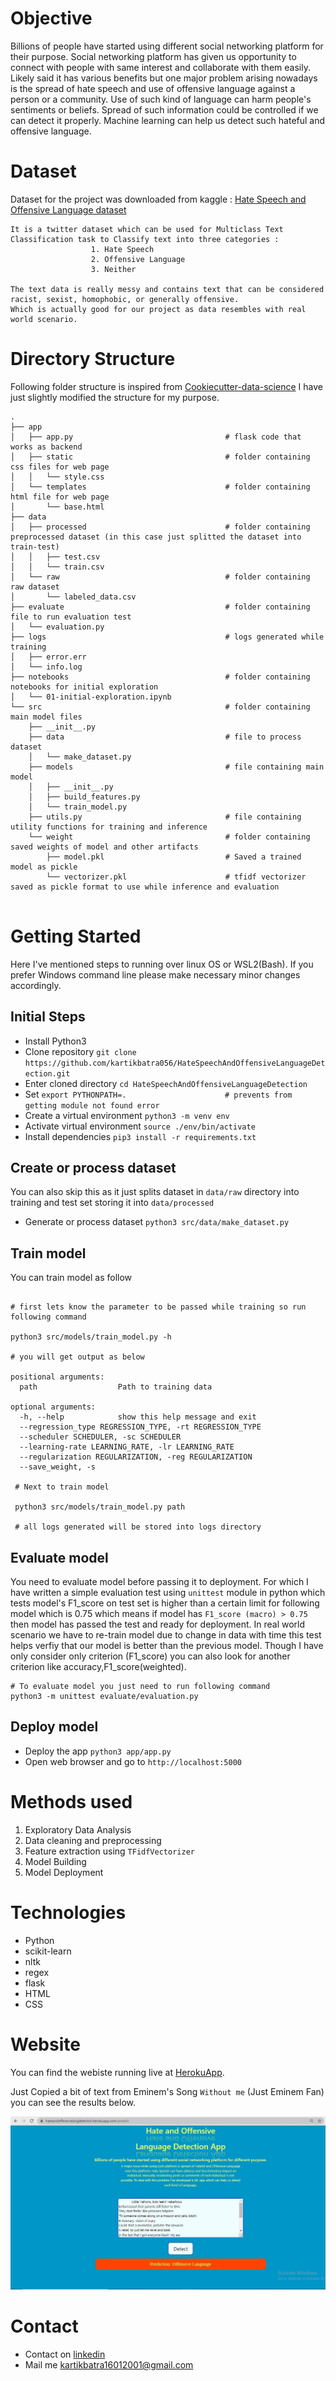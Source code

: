 
# Objective

Billions of people have started using different social networking platform for their purpose.
Social networking platform has given us opportunity to connect with people with same interest and collaborate with them easily. 
Likely said it has various benefits but one major problem arising nowadays is the spread of hate speech and use of offensive
language against a person or a community.
Use of such kind of language can harm people's sentiments or beliefs.
Spread of such information could be controlled if we can detect it properly.
Machine learning can help us detect such hateful and offensive language.

# Dataset 

Dataset for the project was downloaded from kaggle : [Hate Speech and Offensive Language dataset](https://www.kaggle.com/mrmorj/hate-speech-and-offensive-language-dataset)
```
It is a twitter dataset which can be used for Multiclass Text Classification task to Classify text into three categories :
                  1. Hate Speech 
                  2. Offensive Language 
                  3. Neither 

The text data is really messy and contains text that can be considered racist, sexist, homophobic, or generally offensive.
Which is actually good for our project as data resembles with real world scenario.
```

# Directory Structure 

Following folder structure is inspired from [Cookiecutter-data-science](https://drivendata.github.io/cookiecutter-data-science/#directory-structure)
I have just slightly modified the structure for my purpose. 

```
.
├── app
│   ├── app.py                                  # flask code that works as backend  
│   ├── static                                  # folder containing css files for web page
│   │   └── style.css       
│   └── templates                               # folder containing html file for web page
│       └── base.html       
├── data
│   ├── processed                               # folder containing preprocessed dataset (in this case just splitted the dataset into train-test) 
│   │   ├── test.csv
│   │   └── train.csv
│   └── raw                                     # folder containing raw dataset 
│       └── labeled_data.csv
├── evaluate                                    # folder containing file to run evaluation test
│   └── evaluation.py
├── logs                                        # logs generated while training 
│   ├── error.err
│   └── info.log
├── notebooks                                   # folder containing notebooks for initial exploration
│   └── 01-initial-exploration.ipynb
└── src                                         # folder containing main model files
    ├── __init__.py
    ├── data                                    # file to process dataset 
    │   └── make_dataset.py
    ├── models                                  # file containing main model 
    │   ├── __init__.py
    │   ├── build_features.py
    │   └── train_model.py
    ├── utils.py                                # file containing utility functions for training and inference 
    └── weight                                  # folder containing saved weights of model and other artifacts
        ├── model.pkl                           # Saved a trained model as pickle  
        └── vectorizer.pkl                      # tfidf vectorizer saved as pickle format to use while inference and evaluation 
        
```          

# Getting Started

Here I've mentioned steps to running over linux OS or WSL2(Bash). If you prefer Windows command line please make necessary minor changes accordingly.

## Initial Steps
* Install Python3
* Clone repository ```git clone https://github.com/kartikbatra056/HateSpeechAndOffensiveLanguageDetection.git``` 
* Enter cloned directory ```cd HateSpeechAndOffensiveLanguageDetection```
* Set ```export PYTHONPATH=.                      # prevents from getting module not found error```
* Create a virtual environment ```python3 -m venv env```
* Activate virtual environment ```source ./env/bin/activate```
* Install dependencies ```pip3 install -r requirements.txt```

## Create or process dataset

You can also skip this as it just splits dataset in ```data/raw``` directory into training and test set storing it into ```data/processed```  

* Generate or process dataset ```python3 src/data/make_dataset.py```        

## Train model
You can train model as follow 
```

# first lets know the parameter to be passed while training so run following command

python3 src/models/train_model.py -h 

# you will get output as below

positional arguments:
  path                  Path to training data

optional arguments:
  -h, --help            show this help message and exit
  --regression_type REGRESSION_TYPE, -rt REGRESSION_TYPE
  --scheduler SCHEDULER, -sc SCHEDULER
  --learning-rate LEARNING_RATE, -lr LEARNING_RATE
  --regularization REGULARIZATION, -reg REGULARIZATION
  --save_weight, -s
  
 # Next to train model 
 
 python3 src/models/train_model.py path
 
 # all logs generated will be stored into logs directory
```
## Evaluate model
You need to evaluate model before passing it to deployment. For which I have written a simple evaluation test using ```unittest``` module in python which tests model's F1_score on test set is higher than a certain limit for following model which is 0.75 which means if model has ```F1_score (macro) > 0.75``` then model has passed the test and ready for deployment. In real world scenario we have to re-train model due to change in data with time this test helps verfiy that our model is better than the previous model. Though I have only consider only criterion (F1_score) you can also look for another criterion like accuracy,F1_score(weighted).      

```
# To evaluate model you just need to run following command 
python3 -m unittest evaluate/evaluation.py
```

## Deploy model

* Deploy the app ```python3 app/app.py```
* Open web browser and go to ```http://localhost:5000```

# Methods used 

1. Exploratory Data Analysis
2. Data cleaning and preprocessing 
3. Feature extraction using ```TFidfVectorizer```
4. Model Building 
5. Model Deployment

# Technologies

* Python 
* scikit-learn
* nltk
* regex
* flask 
* HTML
* CSS 

# Website

You can find the webiste running live at [HerokuApp](https://hateandoffensivelangdetector.herokuapp.com/).


Just Copied a bit of text from Eminem's Song ```Without me``` (Just Eminem Fan) you can see the results below. 

![Deployed model](https://github.com/kartikbatra056/HateSpeechAndOffensiveLanguageDetection/blob/master/model.JPG)

# Contact

* Contact on [linkedin](https://www.linkedin.com/in/kartik-batra-ba3380174/)
* Mail me [kartikbatra16012001@gmail.com](mailto:kartikbatra16012001@gmail.com)
